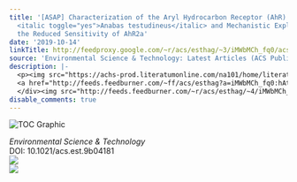```yaml
---
title: '[ASAP] Characterization of the Aryl Hydrocarbon Receptor (AhR) Pathway in
  <italic toggle="yes">Anabas testudineus</italic> and Mechanistic Exploration of
  the Reduced Sensitivity of AhR2a'
date: '2019-10-14'
linkTitle: http://feedproxy.google.com/~r/acs/esthag/~3/iMWbMCh_fq0/acs.est.9b04181
source: 'Environmental Science & Technology: Latest Articles (ACS Publications)'
description: |-
  <p><img src="https://achs-prod.literatumonline.com/na101/home/literatum/publisher/achs/journals/content/esthag/0/esthag.ahead-of-print/acs.est.9b04181/20191014/images/medium/es9b04181_0005.gif" alt="TOC Graphic"/></p><div><cite>Environmental Science & Technology</cite></div><div>DOI: 10.1021/acs.est.9b04181</div><div class="feedflare">
  <a href="http://feeds.feedburner.com/~ff/acs/esthag?a=iMWbMCh_fq0:hAtqQJnHiNM:yIl2AUoC8zA"><img src="http://feeds.feedburner.com/~ff/acs/esthag?d=yIl2AUoC8zA" border="0"></img></a>
  </div><img src="http://feeds.feedburner.com/~r/acs/esthag/~4/iMWbMCh_fq0" ...
disable_comments: true
---
```

<p><img src="https://achs-prod.literatumonline.com/na101/home/literatum/publisher/achs/journals/content/esthag/0/esthag.ahead-of-print/acs.est.9b04181/20191014/images/medium/es9b04181_0005.gif" alt="TOC Graphic"/></p><div><cite>Environmental Science & Technology</cite></div><div>DOI: 10.1021/acs.est.9b04181</div><div class="feedflare">
<a href="http://feeds.feedburner.com/~ff/acs/esthag?a=iMWbMCh_fq0:hAtqQJnHiNM:yIl2AUoC8zA"><img src="http://feeds.feedburner.com/~ff/acs/esthag?d=yIl2AUoC8zA" border="0"></img></a>
</div><img src="http://feeds.feedburner.com/~r/acs/esthag/~4/iMWbMCh_fq0" ...